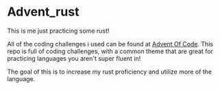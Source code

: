 # Advent_rust

This is me just practicing some rust!

All of the coding challenges i used can be found at [Advent Of Code](https://adventofcode.com/2021).
This repo is full of coding challenges, with a common theme that are great for practicing languages you aren't super fluent in!

The goal of this is to increase my rust proficiency and utilize more of the language.
